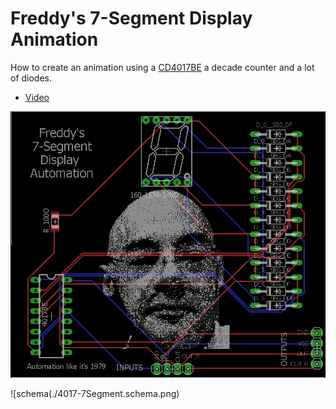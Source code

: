# Freddy's 7-Segment Display Animation

How to create an animation using a [CD4017BE](http://www.ti.com/lit/ds/symlink/cd4017b.pdf) a decade counter and a lot of diodes.

* [Video](https://www.youtube.com/watch?v=Pmq1hEMuzKk)

![board](./4017-7Segment.board.png)

![schema(./4017-7Segment.schema.png)
